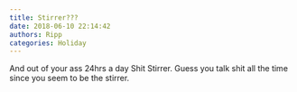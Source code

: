 ```yaml
---
title: Stirrer???
date: 2018-06-10 22:14:42
authors: Ripp
categories: Holiday
---
```


 And out of your ass 24hrs a day Shit Stirrer. Guess you talk shit all the time since you seem to be the stirrer.